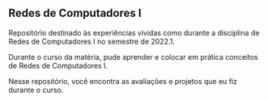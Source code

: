 ## Redes de Computadores I

Repositório destinado às experiências vividas como durante a disciplina de Redes de Computadores I no semestre de 2022.1.

Durante o curso da matéria, pude aprender e colocar em prática conceitos de Redes de Computadores I.

Nesse repositório, você encontra as avaliações e projetos que eu fiz durante o curso.